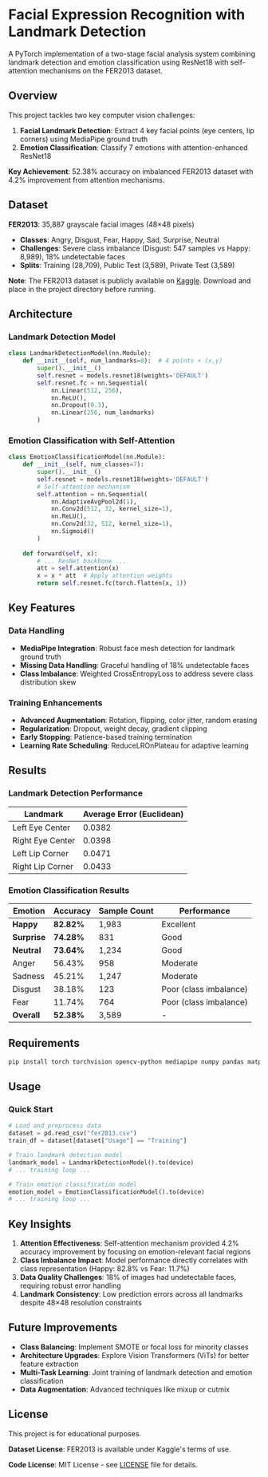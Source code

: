 # Facial Expression Recognition with Landmark Detection

A PyTorch implementation of a two-stage facial analysis system combining landmark detection and emotion classification using ResNet18 with self-attention mechanisms on the FER2013 dataset.

## Overview

This project tackles two key computer vision challenges:
1. **Facial Landmark Detection**: Extract 4 key facial points (eye centers, lip corners) using MediaPipe ground truth
2. **Emotion Classification**: Classify 7 emotions with attention-enhanced ResNet18

**Key Achievement**: 52.38% accuracy on imbalanced FER2013 dataset with 4.2% improvement from attention mechanisms.

## Dataset

**FER2013**: 35,887 grayscale facial images (48×48 pixels)
- **Classes**: Angry, Disgust, Fear, Happy, Sad, Surprise, Neutral
- **Challenges**: Severe class imbalance (Disgust: 547 samples vs Happy: 8,989), 18% undetectable faces
- **Splits**: Training (28,709), Public Test (3,589), Private Test (3,589)

**Note**: The FER2013 dataset is publicly available on [Kaggle](https://www.kaggle.com/datasets/msambare/fer2013). Download and place in the project directory before running.

## Architecture

### Landmark Detection Model
```python
class LandmarkDetectionModel(nn.Module):
    def __init__(self, num_landmarks=8):  # 4 points × (x,y)
        super().__init__()
        self.resnet = models.resnet18(weights='DEFAULT')
        self.resnet.fc = nn.Sequential(
            nn.Linear(512, 256),
            nn.ReLU(),
            nn.Dropout(0.3),
            nn.Linear(256, num_landmarks)
        )
```

### Emotion Classification with Self-Attention
```python
class EmotionClassificationModel(nn.Module):
    def __init__(self, num_classes=7):
        super().__init__()
        self.resnet = models.resnet18(weights='DEFAULT')
        # Self-attention mechanism
        self.attention = nn.Sequential(
            nn.AdaptiveAvgPool2d(1),
            nn.Conv2d(512, 32, kernel_size=1),
            nn.ReLU(),
            nn.Conv2d(32, 512, kernel_size=1),
            nn.Sigmoid()
        )
    
    def forward(self, x):
        # ... ResNet backbone ...
        att = self.attention(x)
        x = x * att  # Apply attention weights
        return self.resnet.fc(torch.flatten(x, 1))
```

## Key Features

### Data Handling
- **MediaPipe Integration**: Robust face mesh detection for landmark ground truth
- **Missing Data Handling**: Graceful handling of 18% undetectable faces
- **Class Imbalance**: Weighted CrossEntropyLoss to address severe class distribution skew

### Training Enhancements
- **Advanced Augmentation**: Rotation, flipping, color jitter, random erasing
- **Regularization**: Dropout, weight decay, gradient clipping
- **Early Stopping**: Patience-based training termination
- **Learning Rate Scheduling**: ReduceLROnPlateau for adaptive learning

## Results

### Landmark Detection Performance
| Landmark | Average Error (Euclidean) |
|----------|--------------------------|
| Left Eye Center | 0.0382 |
| Right Eye Center | 0.0398 |
| Left Lip Corner | 0.0471 |
| Right Lip Corner | 0.0433 |

### Emotion Classification Results
| Emotion | Accuracy | Sample Count | Performance |
|---------|----------|--------------|-------------|
| **Happy** | **82.82%** | 1,983 | Excellent |
| **Surprise** | **74.28%** | 831 | Good |
| **Neutral** | **73.64%** | 1,234 | Good |
| Anger | 56.43% | 958 | Moderate |
| Sadness | 45.21% | 1,247 | Moderate |
| Disgust | 38.18% | 123 | Poor (class imbalance) |
| Fear | 11.74% | 764 | Poor (class imbalance) |
| **Overall** | **52.38%** | 3,589 | - |

## Requirements

```bash
pip install torch torchvision opencv-python mediapipe numpy pandas matplotlib seaborn tqdm pillow
```

## Usage

### Quick Start
```python
# Load and preprocess data
dataset = pd.read_csv("fer2013.csv")
train_df = dataset[dataset["Usage"] == "Training"]

# Train landmark detection model
landmark_model = LandmarkDetectionModel().to(device)
# ... training loop ...

# Train emotion classification model
emotion_model = EmotionClassificationModel().to(device)
# ... training loop ...
```

## Key Insights

1. **Attention Effectiveness**: Self-attention mechanism provided 4.2% accuracy improvement by focusing on emotion-relevant facial regions
2. **Class Imbalance Impact**: Model performance directly correlates with class representation (Happy: 82.8% vs Fear: 11.7%)
3. **Data Quality Challenges**: 18% of images had undetectable faces, requiring robust error handling
4. **Landmark Consistency**: Low prediction errors across all landmarks despite 48×48 resolution constraints

## Future Improvements

- **Class Balancing**: Implement SMOTE or focal loss for minority classes
- **Architecture Upgrades**: Explore Vision Transformers (ViTs) for better feature extraction
- **Multi-Task Learning**: Joint training of landmark detection and emotion classification
- **Data Augmentation**: Advanced techniques like mixup or cutmix

## License

This project is for educational purposes. 

**Dataset License**: FER2013 is available under Kaggle's terms of use.

**Code License**: MIT License - see [LICENSE](LICENSE) file for details.
